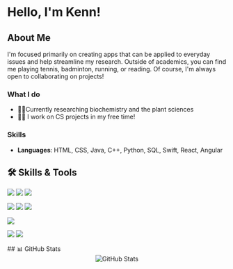 # Hello, I'm Kenn!
## About Me
I'm focused primarily on creating apps that can be applied to everyday issues and help streamline my research. 
Outside of academics, you can find me playing tennis, badminton, running, or reading. 
Of course, I'm always open to collaborating on projects!

### What I do
- 🌱🧪Currently researching biochemistry and the plant sciences
- 🧑‍💻 I work on CS projects in my free time! 
### Skills
- **Languages**: HTML, CSS, Java, C++, Python, SQL, Swift, React, Angular

## 🛠️ Skills & Tools

![](https://img.shields.io/badge/Code-JavaScript-informational?style=flat&logo=javascript&logoColor=white&color=F7DF1E)
![](https://img.shields.io/badge/Code-Python-informational?style=flat&logo=python&logoColor=white&color=3776AB)
![](https://img.shields.io/badge/Code-Java-informational?style=flat&logo=java&logoColor=white&color=007396)

![](https://img.shields.io/badge/Framework-React-informational?style=flat&logo=react&logoColor=white&color=61DAFB)
![](https://img.shields.io/badge/Framework-Angular-informational?style=flat&logo=angular&logoColor=white&color=DD0031)
![](https://img.shields.io/badge/Framework-Node.js-informational?style=flat&logo=node.js&logoColor=white&color=339933)

![](https://img.shields.io/badge/Database-PostgreSQL-informational?style=flat&logo=postgresql&logoColor=white&color=336791)

![](https://img.shields.io/badge/DevOps-AWS-informational?style=flat&logo=amazon-aws&logoColor=white&color=232F3E)
![](https://img.shields.io/badge/DevOps-GitHub_Actions-informational?style=flat&logo=github-actions&logoColor=white&color=2088FF)

</div>
## 📊 GitHub Stats

<div align="center">
  <img src="https://github-readme-stats.vercel.app/api?username=KennWu1&show_icons=true&theme=radical" alt="GitHub Stats" />
</div>

